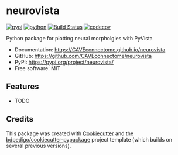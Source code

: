 # neurovista


[![pypi](https://img.shields.io/pypi/v/neurovista.svg)](https://pypi.org/project/neurovista/)
[![python](https://img.shields.io/pypi/pyversions/neurovista.svg)](https://pypi.org/project/neurovista/)
[![Build Status](https://github.com/CAVEconnectome/neurovista/actions/workflows/dev.yml/badge.svg)](https://github.com/CAVEconnectome/neurovista/actions/workflows/dev.yml)
[![codecov](https://codecov.io/gh/CAVEconnectome/neurovista/branch/main/graphs/badge.svg)](https://codecov.io/github/CAVEconnectome/neurovista)



Python package for plotting neural morpholgies with PyVista



- Documentation: <https://CAVEconnectome.github.io/neurovista>
- GitHub: <https://github.com/CAVEconnectome/neurovista>
- PyPI: <https://pypi.org/project/neurovista/>
- Free software: MIT
  

## Features

- TODO

## Credits

This package was created with [Cookiecutter](https://github.com/audreyr/cookiecutter) and the [bdpedigo/cookiecutter-pypackage](https://github.com/bdpedigo/cookiecutter-pypackage) project template (which builds on several previous versions).
